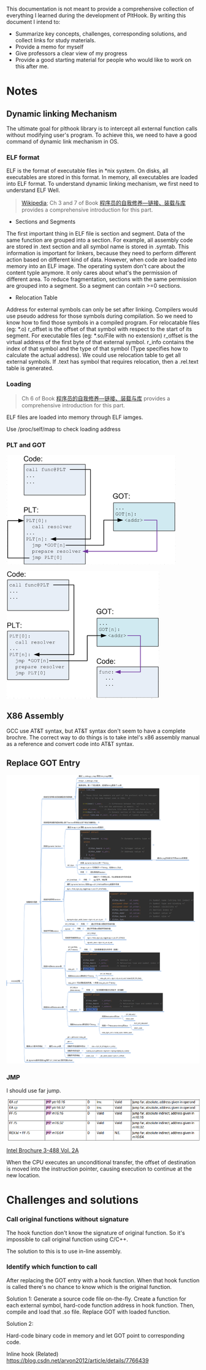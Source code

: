 This documentation is not meant to provide a comprehensive collection of everything I learned during the development of PltHook. By writing this document I intend to:

- Summarize key concepts, challenges, corresponding solutions, and collect links for study materials.
- Provide a memo for myself
- Give professors a clear view of my progress 
- Provide a good starting material for people who would like to work on this after me.

# Notes

## Dynamic linking Mechanism

The ultimate goal for plthook library is to intercept all external function calls without modifying user's program. To achieve this, we need to have a good command of dynamic link mechanism in OS. 

### ELF format

ELF is the format of executable files in \*nix system. On disks, all executables are stored in this format. In memory, all executables are loaded into ELF format. To understand dynamic linking mechanism, we first need to understand ELF Well.

>  [Wikipedia](https://en.wikipedia.org/wiki/Executable_and_Linkable_Format); Ch 3 and 7 of Book [程序员的自我修养—链接、装载与库]() provides a comprehensive introduction for this part.

- Sections and Segments

The first important thing in ELF file is section and segment. Data of the same function are grouped into a section. For example, all assembly code are stored in .text section and all symbol name is stored in .symtab. This information is important for linkers, because they need to perform different action based on different kind of data. However, when code are loaded into memory into an ELF image. The operating system don't care about the content typle anymore. It only cares about what's the permission of different area. To reduce fragmentation, sections with the same permission are grouped into a segment. So a segment can contain >=0 sections.

- Relocation Table

Address for external symbols can only be set after linking. Compilers would use pseudo address for those symbols during compilation.  So we need to know how to find those symbols in a compiled program. For relocatable files (eg: *.o) r_offset is the offset of that symbol with respect to the start of its segment. For executable files (eg: *.so/File with no extension)  r_offset is the virtual address of the first byte of that external symbol. r_info contains the index of that symbol and the type of that symbol (Type specifies how to calculate the actual address). We could use relocation table to get all external symbols. If .text has symbol that requires relocation, then a .rel.text table is generated.

### Loading

> Ch 6 of Book [程序员的自我修养—链接、装载与库]() provides a comprehensive introduction for this part.

ELF files are loaded into memory through ELF iamges.

Use /proc/self/map to check loading address

### PLT and GOT

![image-20201227233912176](imgs/image-20201227233912176.png)


![image-20201227234009474](imgs/image-20201227234009474.png)

## X86 Assembly

GCC use AT&T syntax, but AT&T syntax don't seem to have a complete brochre.
The correct way to do things is to take intel's x86 assembly manual as a reference and convert code into AT&T syntax.

## Replace GOT Entry

![image-20201228000248959](imgs/image-20201228000248959.png)

### JMP

I should use far jump.

![image-20201227235905340](imgs/image-20201227235905340.png)

[Intel Brochure 3-488   Vol. 2A](https://www.intel.com/content/dam/www/public/us/en/documents/manuals/64-ia-32-architectures-software-developer-instruction-set-reference-manual-325383.pdf)



When the CPU executes an unconditional transfer, the offset of destination is moved into the instruction pointer, causing execution to continue at the new location.





# Challenges and solutions

### Call original functions without signature

The hook function don't know the signature of original function. So it's impossible to call original function using C/C++. 

The solution to this is to use in-line assembly.

### Identify which function to call

After replacing the GOT entry with a hook function. When that hook function is called there's no chance to know which is the original function.

Solution 1:
Generate a source code file on-the-fly. Create a function for each external symbol, hard-code function address in hook function. Then, compile and load that .so file. Replace GOT with loaded function.

Solution 2:

Hard-code binary code in memory and let GOT point to corresponding code.

Inline hook (Related) https://blog.csdn.net/arvon2012/article/details/7766439